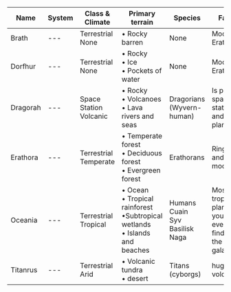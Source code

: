 |Name|System|Class &<br/>Climate|Primary<br/>terrain|Species|Fact|
|---|---|---|---|---|---|
| Brath | --- | Terrestrial<br/>None | • Rocky<br/>barren | None | Moon of Erathoa
| Dorfhur | --- | Terrestrial<br/>None | • Rocky<br/>• Ice<br/>• Pockets of water | None | Moon of Erathora |
| Dragorah | --- | Space Station<br/>Volcanic | • Rocky<br/>• Volcanoes<br/>• Lava rivers and seas | Dragorians (Wyvern-human) | Is part space station and planet |
| Erathora | --- | Terrestrial<br/>Temperate | • Temperate forest<br/>• Deciduous forest<br/>• Evergreen forest | Erathorans | Ring and two moons |
| Oceania | --- | Terrestrial<br/>Tropical | • Ocean<br/>• Tropical rainforest<br/>•Subtropical wetlands<br/>• Islands and beaches | Humans<br/>Cuain<br/>Syv<br/>Basilisk<br/>Naga | Most tropical planet you will ever find in the galaxy
| Titanrus | --- | Terrestrial<br/>Arid | • Volcanic tundra<br/>• desert | Titans (cyborgs) | huge volcano |


